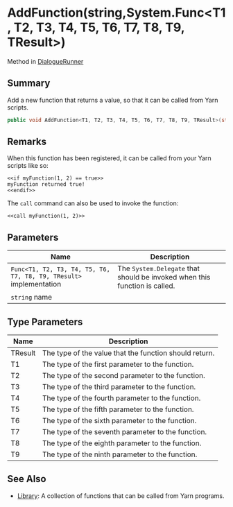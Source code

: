 # AddFunction(string,System.Func\<T1, T2, T3, T4, T5, T6, T7, T8, T9, TResult>)

Method in [DialogueRunner](yarn.unity.dialoguerunner.md)

## Summary

Add a new function that returns a value, so that it can be called from Yarn scripts.

```csharp
public void AddFunction<T1, T2, T3, T4, T5, T6, T7, T8, T9, TResult>(string name, System.Func<T1, T2, T3, T4, T5, T6, T7, T8, T9, TResult> implementation);
```

## Remarks

When this function has been registered, it can be called from your Yarn scripts like so:

```
<<if myFunction(1, 2) == true>>
myFunction returned true!
<<endif>>
```

The `call` command can also be used to invoke the function:

```
<<call myFunction(1, 2)>>
```

## Parameters

| Name                                                               | Description                                                                |
| ------------------------------------------------------------------ | -------------------------------------------------------------------------- |
| `Func<T1, T2, T3, T4, T5, T6, T7, T8, T9, TResult>` implementation | The `System.Delegate` that should be invoked when this function is called. |
| `string` name                                                      |                                                                            |

## Type Parameters

| Name    | Description                                            |
| ------- | ------------------------------------------------------ |
| TResult | The type of the value that the function should return. |
| T1      | The type of the first parameter to the function.       |
| T2      | The type of the second parameter to the function.      |
| T3      | The type of the third parameter to the function.       |
| T4      | The type of the fourth parameter to the function.      |
| T5      | The type of the fifth parameter to the function.       |
| T6      | The type of the sixth parameter to the function.       |
| T7      | The type of the seventh parameter to the function.     |
| T8      | The type of the eighth parameter to the function.      |
| T9      | The type of the ninth parameter to the function.       |

## See Also

* [Library](yarn.library.md): A collection of functions that can be called from Yarn programs.
